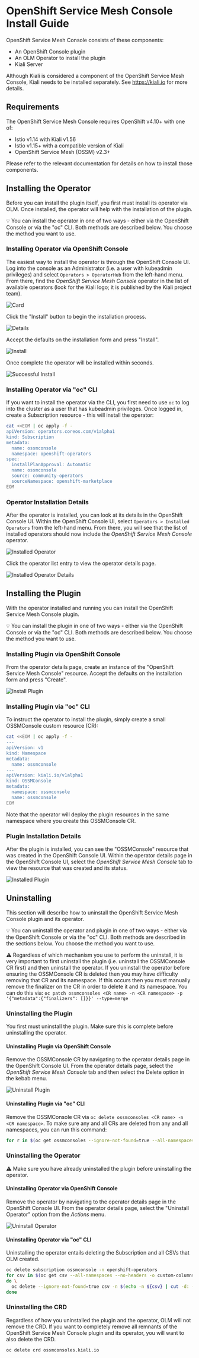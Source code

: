 # OpenShift Service Mesh Console Install Guide

OpenShift Service Mesh Console consists of these components:

- An OpenShift Console plugin
- An OLM Operator to install the plugin
- Kiali Server

Although Kiali is considered a component of the OpenShift Service Mesh Console, Kiali needs to be installed separately. See https://kiali.io for more details.

## Requirements

The OpenShift Service Mesh Console requires OpenShift v4.10+ with one of:

- Istio v1.14 with Kiali v1.56
- Istio v1.15+ with a compatible version of Kiali
- OpenShift Service Mesh (OSSM) v2.3+

Please refer to the relevant documentation for details on how to install those components.

## Installing the Operator

Before you can install the plugin itself, you first must install its operator via OLM. Once installed, the operator will help with the installation of the plugin.

:bulb: You can install the operator in one of two ways - either via the OpenShift Console or via the "oc" CLI. Both methods are described below. You choose the method you want to use.

### Installing Operator via OpenShift Console

The easiest way to install the operator is through the OpenShift Console UI. Log into the console as an Administrator (i.e. a user with kubeadmin privileges) and select `Operators > OperatorHub` from the left-hand menu. From there, find the _OpenShift Service Mesh Console_ operator in the list of available operators (look for the Kiali logo; it is published by the Kiali project team).

![Card](01-hub-card.png)

Click the "Install" button to begin the installation process.

![Details](02-hub-details.png)

Accept the defaults on the installation form and press "Install".

![Install](03-hub-install.png)

Once complete the operator will be installed within seconds.

![Successful Install](04-hub-successful-install.png)

### Installing Operator via "oc" CLI

If you want to install the operator via the CLI, you first need to use `oc` to log into the cluster as a user that has kubeadmin privileges. Once logged in, create a Subscription resource - this will install the operator:

```bash
cat <<EOM | oc apply -f -
apiVersion: operators.coreos.com/v1alpha1
kind: Subscription
metadata:
  name: ossmconsole
  namespace: openshift-operators
spec:
  installPlanApproval: Automatic
  name: ossmconsole
  source: community-operators
  sourceNamespace: openshift-marketplace
EOM
```

### Operator Installation Details

After the operator is installed, you can look at its details in the OpenShift Console UI. Within the OpenShift Console UI, select `Operators > Installed Operators` from the left-hand menu. From there, you will see that the list of installed operators should now include the _OpenShift Service Mesh Console_ operator.

![Installed Operator](05-ui-installed-ops.png)

Click the operator list entry to view the operator details page.

![Installed Operator Details](06-ui-installed-op-details.png)

## Installing the Plugin

With the operator installed and running you can install the OpenShift Service Mesh Console plugin.

:bulb: You can install the plugin in one of two ways - either via the OpenShift Console or via the "oc" CLI. Both methods are described below. You choose the method you want to use.

### Installing Plugin via OpenShift Console

From the operator details page, create an instance of the "OpenShift Service Mesh Console" resource. Accept the defaults on the installation form and press "Create".

![Install Plugin](07-ui-install-cr.png)

### Installing Plugin via "oc" CLI

To instruct the operator to install the plugin, simply create a small OSSMConsole custom resource (CR):

```bash
cat <<EOM | oc apply -f -
---
apiVersion: v1
kind: Namespace
metadata:
  name: ossmconsole
---
apiVersion: kiali.io/v1alpha1
kind: OSSMConsole
metadata:
  namespace: ossmconsole
  name: ossmconsole
EOM
```

Note that the operator will deploy the plugin resources in the same namespace where you create this OSSMConsole CR.

### Plugin Installation Details

After the plugin is installed, you can see the "OSSMConsole" resource that was created in the OpenShift Console UI. Within the operator details page in the OpenShift Console UI, select the _OpenShift Service Mesh Console_ tab to view the resource that was created and its status.

![Installed Plugin](08-ui-installed-cr.png)

## Uninstalling

This section will describe how to uninstall the OpenShift Service Mesh Console plugin and its operator.

:bulb: You can uninstall the operator and plugin in one of two ways - either via the OpenShift Console or via the "oc" CLI. Both methods are described in the sections below. You choose the method you want to use.

:warning: Regardless of which mechanism you use to perform the uninstall, it is very important to first uninstall the plugin (i.e. uninstall the OSSMConsole CR first) and then uninstall the operator. If you uninstall the operator before ensuring the OSSMConsole CR is deleted then you may have difficulty removing that CR and its namespace. If this occurs then you must manually remove the finalizer on the CR in order to delete it and its namespace. You can do this via: `oc patch ossmconsoles <CR name> -n <CR namespace> -p '{"metadata":{"finalizers": []}}' --type=merge `

### Uninstalling the Plugin

You first must uninstall the plugin. Make sure this is complete before uninstalling the operator.

#### Uninstalling Plugin via OpenShift Console

Remove the OSSMConsole CR by navigating to the operator details page in the OpenShift Console UI. From the operator details page, select the _OpenShift Service Mesh Console_ tab and then select the Delete option in the kebab menu.

![Uninstall Plugin](09-ui-uninstall-cr.png)

#### Uninstalling Plugin via "oc" CLI

Remove the OSSMConsole CR via `oc delete ossmconsoles <CR name> -n <CR namespace>`. To make sure any and all CRs are deleted from any and all namespaces, you can run this command:

```sh
for r in $(oc get ossmconsoles --ignore-not-found=true --all-namespaces -o custom-columns=NS:.metadata.namespace,N:.metadata.name --no-headers | sed 's/  */:/g'); do oc delete ossmconsoles -n $(echo $r|cut -d: -f1) $(echo $r|cut -d: -f2); done
```

### Uninstalling the Operator

:warning: Make sure you have already uninstalled the plugin before uninstalling the operator.

#### Uninstalling Operator via OpenShift Console

Remove the operator by navigating to the operator details page in the OpenShift Console UI. From the operator details page, select the "Uninstall Operator" option from the _Actions_ menu.

![Uninstall Operator](10-ui-uninstall-op.png)

#### Uninstalling Operator via "oc" CLI

Uninstalling the operator entails deleting the Subscription and all CSVs that OLM created.

```sh
oc delete subscription ossmconsole -n openshift-operators
for csv in $(oc get csv --all-namespaces --no-headers -o custom-columns=NS:.metadata.namespace,N:.metadata.name | sed 's/  */:/g' | grep ossmconsole) ;\
do \
  oc delete --ignore-not-found=true csv -n $(echo -n ${csv} | cut -d: -f1) $(echo -n ${csv} | cut -d: -f2) ;\
done
```

### Uninstalling the CRD

Regardless of how you uninstalled the plugin and the operator, OLM will not remove the CRD. If you want to completely remove all remnants of the OpenShift Service Mesh Console plugin and its operator, you will want to also delete the CRD.

```sh
oc delete crd ossmconsoles.kiali.io
```
